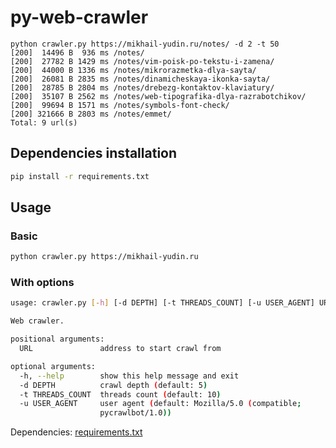 # py-web-crawler

```log
python crawler.py https://mikhail-yudin.ru/notes/ -d 2 -t 50
[200]  14496 B  936 ms /notes/
[200]  27782 B 1429 ms /notes/vim-poisk-po-tekstu-i-zamena/
[200]  44000 B 1336 ms /notes/mikrorazmetka-dlya-sayta/
[200]  26081 B 2835 ms /notes/dinamicheskaya-ikonka-sayta/
[200]  28785 B 2804 ms /notes/drebezg-kontaktov-klaviatury/
[200]  35107 B 2562 ms /notes/web-tipografika-dlya-razrabotchikov/
[200]  99694 B 1571 ms /notes/symbols-font-check/
[200] 321666 B 2803 ms /notes/emmet/
Total: 9 url(s)
```

## Dependencies installation

```sh
pip install -r requirements.txt
```

## Usage

### Basic

```sh
python crawler.py https://mikhail-yudin.ru
```

### With options

```sh
usage: crawler.py [-h] [-d DEPTH] [-t THREADS_COUNT] [-u USER_AGENT] URL

Web crawler.

positional arguments:
  URL               address to start crawl from

optional arguments:
  -h, --help        show this help message and exit
  -d DEPTH          crawl depth (default: 5)
  -t THREADS_COUNT  threads count (default: 10)
  -u USER_AGENT     user agent (default: Mozilla/5.0 (compatible;
                    pycrawlbot/1.0))
```

Dependencies: [requirements.txt](https://github.com/fagcinsk/py-web-crawler/blob/main/requirements.txt)
